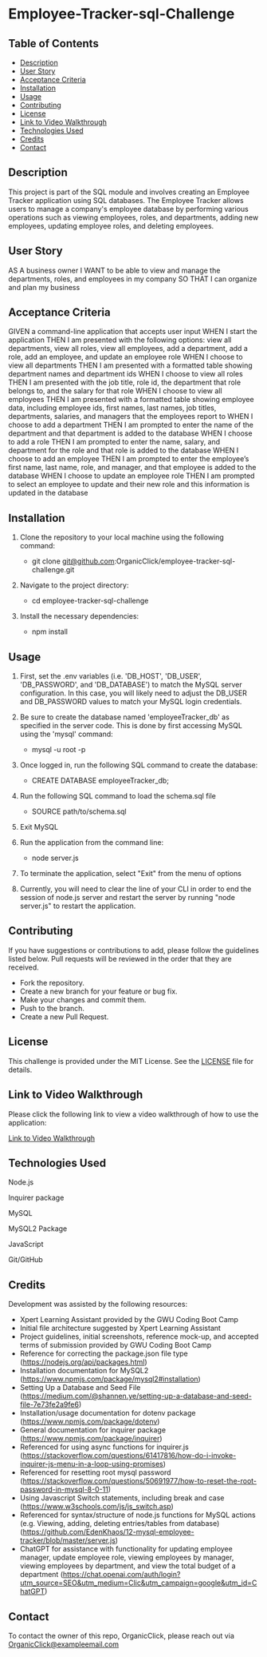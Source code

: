 # Employee-Tracker-sql-Challenge

## Table of Contents
- [Description](#description)
- [User Story](#user-story)
- [Acceptance Criteria](#acceptance-criteria)
- [Installation](#installation)
- [Usage](#usage)
- [Contributing](#contributing)
- [License](#license)
- [Link to Video Walkthrough](#link-to-video-walkthrough)
- [Technologies Used](#technologies-used)
- [Credits](#credits)
- [Contact](#contact)

## Description

This project is part of the SQL module and involves creating an Employee Tracker application using SQL databases. The Employee Tracker allows users to manage a company's employee database by performing various operations such as viewing employees, roles, and departments, adding new employees, updating employee roles, and deleting employees.


## User Story
AS A business owner
I WANT to be able to view and manage the departments, roles, and employees in my company
SO THAT I can organize and plan my business

## Acceptance Criteria
GIVEN a command-line application that accepts user input
WHEN I start the application
THEN I am presented with the following options: view all departments, view all roles, view all employees, add a department, add a role, add an employee, and update an employee role
WHEN I choose to view all departments
THEN I am presented with a formatted table showing department names and department ids
WHEN I choose to view all roles
THEN I am presented with the job title, role id, the department that role belongs to, and the salary for that role
WHEN I choose to view all employees
THEN I am presented with a formatted table showing employee data, including employee ids, first names, last names, job titles, departments, salaries, and managers that the employees report to
WHEN I choose to add a department
THEN I am prompted to enter the name of the department and that department is added to the database
WHEN I choose to add a role
THEN I am prompted to enter the name, salary, and department for the role and that role is added to the database
WHEN I choose to add an employee
THEN I am prompted to enter the employee’s first name, last name, role, and manager, and that employee is added to the database
WHEN I choose to update an employee role
THEN I am prompted to select an employee to update and their new role and this information is updated in the database

## Installation

1. Clone the repository to your local machine using the following command:
   - git clone git@github.com:OrganicClick/employee-tracker-sql-challenge.git


2. Navigate to the project directory:
   - cd employee-tracker-sql-challenge


3. Install the necessary dependencies:
   - npm install

## Usage

1. First, set the .env variables (i.e. 'DB_HOST', 'DB_USER', 'DB_PASSWORD', and 'DB_DATABASE') to match the MySQL server
   configuration. In this case, you will likely need to adjust the DB_USER and DB_PASSWORD values to match your MySQL login credentials.

2. Be sure to create the database named 'employeeTracker_db' as specified in the server code. This is done by first
 accessing MySQL using the 'mysql' command:
   - mysql -u root -p

3. Once logged in, run the following SQL command to create the database:
   - CREATE DATABASE employeeTracker_db;

4. Run the following SQL command to load the schema.sql file
   - SOURCE path/to/schema.sql

4. Exit MySQL


5. Run the application from the command line:
   - node server.js

6. To terminate the application, select "Exit" from the menu of options

7. Currently, you will need to clear the line of your CLI in order to end the session of node.js server and restart the server by running "node server.js" to restart the application.


## Contributing
If you have suggestions or contributions to add, please follow the guidelines listed below. Pull requests will be reviewed in the order that they are received.
- Fork the repository.
- Create a new branch for your feature or bug fix.
- Make your changes and commit them.
- Push to the branch.
- Create a new Pull Request.

## License
This challenge is provided under the MIT License. See the [LICENSE](LICENSE) file for details.


## Link to Video Walkthrough

Please click the following link to view a video walkthrough of how to use the application:

[Link to Video Walkthrough](https://drive.google.com/file/d/1cz8nlCtsDh6gUMv7SoBul7Esgs7DD5Mt/view)


## Technologies Used
Node.js

Inquirer package

MySQL

MySQL2 Package

JavaScript

Git/GitHub


## Credits
Development was assisted by the following resources:
 - Xpert Learning Assistant provided by the GWU Coding Boot Camp
 - Initial file architecture suggested by Xpert Learning Assistant
 - Project guidelines, initial screenshots, reference mock-up, and accepted terms of submission provided by GWU Coding Boot Camp
 - Reference for correcting the package.json file type (https://nodejs.org/api/packages.html)
 - Installation documentation for MySQL2 (https://www.npmjs.com/package/mysql2#installation)
 - Setting Up a Database and Seed File (https://medium.com/@shannen.ye/setting-up-a-database-and-seed-file-7e73fe2a9fe6)
 - Installation/usage documentation for dotenv package (https://www.npmjs.com/package/dotenv)
 - General documentation for inquirer package (https://www.npmjs.com/package/inquirer)
 - Referenced for using async functions for inquirer.js (https://stackoverflow.com/questions/61417816/how-do-i-invoke-inquirer-js-menu-in-a-loop-using-promises)
 - Referenced for resetting root mysql password (https://stackoverflow.com/questions/50691977/how-to-reset-the-root-password-in-mysql-8-0-11)
 - Using Javascript Switch statements, including break and case (https://www.w3schools.com/js/js_switch.asp)
 - Referenced for syntax/structure of node.js functions for MySQL actions (e.g. Viewing, adding, deleting entries/tables from database) (https://github.com/EdenKhaos/12-mysql-employee-tracker/blob/master/server.js)
 - ChatGPT for assistance with functionality for updating employee manager, update employee role, viewing employees by manager, viewing employees by department, and view the total budget of a department (https://chat.openai.com/auth/login?utm_source=SEO&utm_medium=Clic&utm_campaign=google&utm_id=ChatGPT)

## Contact
To contact the owner of this repo, OrganicClick, please reach out via OrganicClick@exampleemail.com